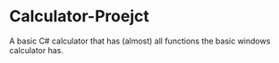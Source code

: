 # Calculator-Proejct
A basic C# calculator that has (almost) all functions the basic windows calculator has.
